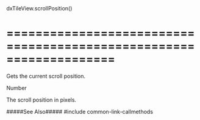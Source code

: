 <!--id-->dxTileView.scrollPosition()<!--/id-->
===================================================================
===================================================================

<!--shortDescription-->
Gets the current scroll position.
<!--/shortDescription-->

<!--returnType-->Number<!--/returnType-->
<!--returnDescription-->
The scroll position in pixels.
<!--/returnDescription-->

<!--fullDescription-->
#####See Also#####
#include common-link-callmethods
<!--/fullDescription-->